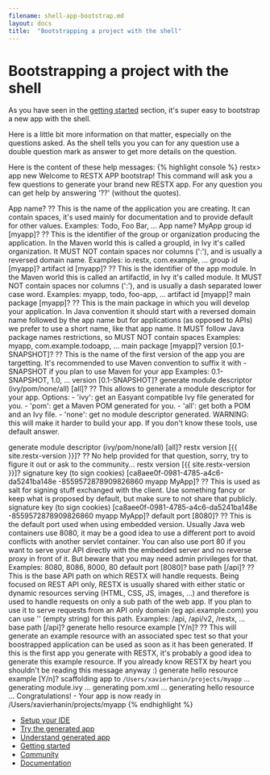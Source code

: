```yaml
---
filename: shell-app-bootstrap.md
layout: docs
title:  "Bootstrapping a project with the shell"
---
```

# Bootstrapping a project with the shell

As you have seen in the [getting started](getting-started.html) section, it's super easy to bootstrap a new app with the shell.

Here is a little bit more information on that matter, especially on the questions asked. As the shell tells you you can for any question use a double question mark as answer to get more details on the question.

Here is the content of these help messages:
{% highlight console %}
restx> app new
Welcome to RESTX APP bootstrap!
This command will ask you a few questions to generate your brand new RESTX app.
For any question you can get help by answering '??' (without the quotes).

App name? ??
This is the name of the application you are creating.
It can contain spaces, it's used mainly for documentation and to provide default for other values.
Examples: Todo, Foo Bar, ...
App name? MyApp
group id [myapp]? ??
This is the identifier of the group or organization producing the application.
In the Maven world this is called a groupId, in Ivy it's called organization.
It MUST NOT contain spaces nor columns (':'), and is usually a reversed domain name.
Examples: io.restx, com.example, ...
group id [myapp]?
artifact id [myapp]? ??
This is the identifier of the app module.
In the Maven world this is called an artifactId, in Ivy it's called module.
It MUST NOT contain spaces nor columns (':'), and is usually a dash separated lower case word.
Examples: myapp, todo, foo-app, ...
artifact id [myapp]?
main package [myapp]? ??
This is the main package in which you will develop your application.
In Java convention it should start with a reversed domain name followed by the app name
but for applications (as opposed to APIs) we prefer to use a short name, like that app name.
It MUST follow Java package names restrictions, so MUST NOT contain spaces
Examples: myapp, com.example.todoapp, ...
main package [myapp]?
version [0.1-SNAPSHOT]? ??
This is the name of the first version of the app you are targetting.
It's recommended to use Maven convention to suffix it with -SNAPSHOT if you plan to use Maven for your app
Examples: 0.1-SNAPSHOT, 1.0, ...
version [0.1-SNAPSHOT]?
generate module descriptor (ivy/pom/none/all) [all]? ??
This allows to generate a module descriptor for your app.
Options:
    - 'ivy': get an Easyant compatible Ivy file generated for you.
    - 'pom': get a Maven POM generated for you.
    - 'all': get both a POM and an Ivy file.
    - 'none': get no module descriptor generated. WARNING: this will make it harder to build your app.
If you don't know these tools, use default answer.

generate module descriptor (ivy/pom/none/all) [all]?
restx version [{{ site.restx-version }}]? ??
No help provided for that question, sorry, try to figure it out or ask to the community...
restx version [{{ site.restx-version }}]?
signature key (to sign cookies) [ca8aee0f-0981-4785-a4c6-da5241ba148e -8559572878909826860 myapp MyApp]? ??
This is used as salt for signing stuff exchanged with the client.
Use something fancy or keep what is proposed by default, but make sure to not share that publicly.
signature key (to sign cookies) [ca8aee0f-0981-4785-a4c6-da5241ba148e -8559572878909826860 myapp MyApp]?
default port [8080]? ??
This is the default port used when using embedded version.
Usually Java web containers use 8080, it may be a good idea to use a different port to avoid
conflicts with another servlet container.
You can also use port 80 if you want to serve your API directly with the embedded server
and no reverse proxy in front of it. But beware that you may need admin privileges for that.
Examples: 8080, 8086, 8000, 80
default port [8080]?
base path [/api]? ??
This is the base API path on which RESTX will handle requests.
Being focused on REST API only, RESTX is usually shared with either static or dynamic
resources serving (HTML, CSS, JS, images, ...) and therefore is used to handle requests on
only a sub path of the web app.
If you plan to use it to serve requests from an API only domain (eg api.example.com)
you can use '' (empty string) for this path.
Examples: /api, /api/v2, /restx, ...
base path [/api]?
generate hello resource example [Y/n]? ??
This will generate an example resource with an associated spec test so that your boostrapped
application can be used as soon as it has been generated.
If this is the first app you generate with RESTX, it's probably a good idea to generate
this example resource.
If you already know RESTX by heart you shouldn't be reading this message anyway :)
generate hello resource example [Y/n]?
scaffolding app to `/Users/xavierhanin/projects/myapp` ...
generating module.ivy ...
generating pom.xml ...
generating hello resource ...
Congratulations! - Your app is now ready in /Users/xavierhanin/projects/myapp
{% endhighlight %}


<div class="go-next">
	<ul>
		<li><a href="ide.html"><i class="icon-cog"> </i> Setup your IDE</a></li>
		<li><a href="try-generated-app.html"><i class="icon-rocket"> </i> Try the generated app</a></li>
		<li><a href="generated-app-explained.html"><i class="icon-cogs"> </i> Understand generated app</a></li>
		<li><a href="getting-started.html"><i class="icon-play"> </i> Getting started</a></li>
		<li><a href="/community/"><i class="icon-beer"> </i> Community</a></li>
		<li><a href="/docs/"><i class="icon-book"> </i> Documentation</a></li>
	</ul>
</div>

